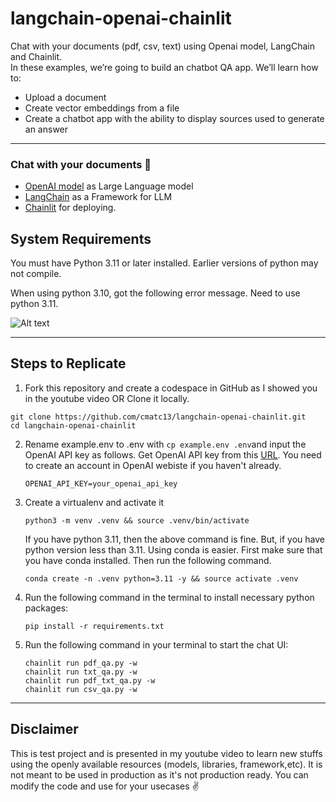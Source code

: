 # langchain-openai-chainlit
Chat with your documents (pdf, csv, text) using Openai model, LangChain and Chainlit.  
In these examples, we’re going to build an chatbot QA app. We’ll learn how to:

- Upload a document
- Create vector embeddings from a file
- Create a chatbot app with the ability to display sources used to generate an answer
---

### Chat with your documents 🚀
- [OpenAI model](https://platform.openai.com/docs/models) as Large Language model
- [LangChain](https://python.langchain.com/en/latest/modules/models/llms/integrations/huggingface_hub.html) as a Framework for LLM
- [Chainlit](https://docs.chainlit.io/langchain) for deploying.

## System Requirements

You must have Python 3.11 or later installed. Earlier versions of python may not compile.  

When using python 3.10, got the following error message. Need to use python 3.11.  

![Alt text](image.png)

---

## Steps to Replicate 

1. Fork this repository and create a codespace in GitHub as I showed you in the youtube video OR Clone it locally.
```
git clone https://github.com/cmatc13/langchain-openai-chainlit.git
cd langchain-openai-chainlit
```

2. Rename example.env to .env with `cp example.env .env`and input the OpenAI API key as follows. Get OpenAI API key from this [URL](https://platform.openai.com/account/api-keys). You need to create an account in OpenAI webiste if you haven't already.
   ```
   OPENAI_API_KEY=your_openai_api_key
   ```

3. Create a virtualenv and activate it
   ```
   python3 -m venv .venv && source .venv/bin/activate
   ```

   If you have python 3.11, then the above command is fine. But, if you have python version less than 3.11. Using conda is easier. First make sure that you have conda installed. Then run the following command.
   ```
   conda create -n .venv python=3.11 -y && source activate .venv
   ```

4. Run the following command in the terminal to install necessary python packages:
   ```
   pip install -r requirements.txt
   ```

5. Run the following command in your terminal to start the chat UI:
   ```
   chainlit run pdf_qa.py -w
   chainlit run txt_qa.py -w
   chainlit run pdf_txt_qa.py -w
   chainlit run csv_qa.py -w
   ```
---
## Disclaimer
This is test project and is presented in my youtube video to learn new stuffs using the openly available resources (models, libraries, framework,etc). It is not meant to be used in production as it's not production ready. You can modify the code and use for your usecases ✌️
